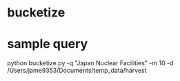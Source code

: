 # bucketize

# sample query

python bucketize.py -q "Japan Nuclear Facilities" -m 10 -d /Users/jame9353/Documents/temp_data/harvest
